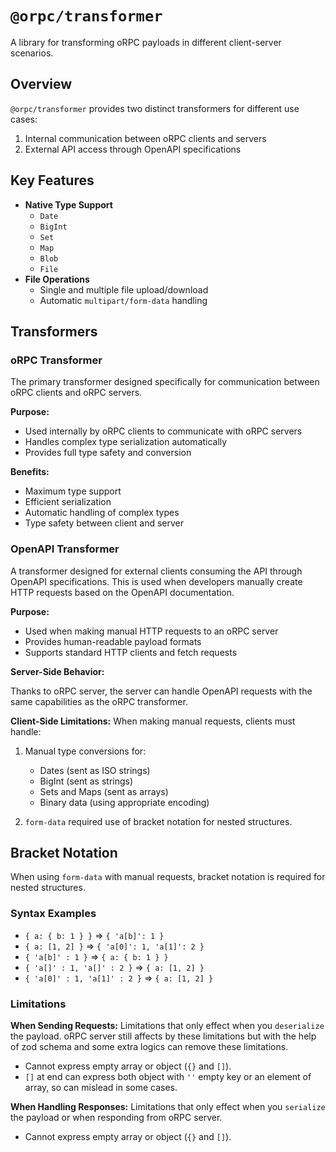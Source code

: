 # `@orpc/transformer`

A library for transforming oRPC payloads in different client-server scenarios.

## Overview

`@orpc/transformer` provides two distinct transformers for different use cases:
1. Internal communication between oRPC clients and servers
2. External API access through OpenAPI specifications

## Key Features

- **Native Type Support**
  - `Date`
  - `BigInt`
  - `Set`
  - `Map`
  - `Blob`
  - `File`
- **File Operations**
  - Single and multiple file upload/download
  - Automatic `multipart/form-data` handling

## Transformers

### oRPC Transformer

The primary transformer designed specifically for communication between oRPC clients and oRPC servers.

**Purpose:**
- Used internally by oRPC clients to communicate with oRPC servers
- Handles complex type serialization automatically
- Provides full type safety and conversion

**Benefits:**
- Maximum type support
- Efficient serialization
- Automatic handling of complex types
- Type safety between client and server

### OpenAPI Transformer

A transformer designed for external clients consuming the API through OpenAPI specifications. This is used when developers manually create HTTP requests based on the OpenAPI documentation.

**Purpose:**
- Used when making manual HTTP requests to an oRPC server
- Provides human-readable payload formats
- Supports standard HTTP clients and fetch requests

**Server-Side Behavior:**

Thanks to oRPC server, the server can handle OpenAPI requests with the same capabilities as the oRPC transformer.

**Client-Side Limitations:**
When making manual requests, clients must handle:

1. Manual type conversions for:
   - Dates (sent as ISO strings)
   - BigInt (sent as strings)
   - Sets and Maps (sent as arrays)
   - Binary data (using appropriate encoding)

2. `form-data` required use of bracket notation for nested structures.

## Bracket Notation

When using `form-data` with manual requests, bracket notation is required for nested structures.

### Syntax Examples

- `{ a: { b: 1 } }` => `{ 'a[b]': 1 }`
- `{ a: [1, 2] }` => `{ 'a[0]': 1, 'a[1]': 2 }`
- `{ 'a[b]' : 1 }` => `{ a: { b: 1 } }`
- `{ 'a[]' : 1, 'a[]' : 2 }` => `{ a: [1, 2] }`
- `{ 'a[0]' : 1, 'a[1]' : 2 }` => `{ a: [1, 2] }`

### Limitations

**When Sending Requests:**
Limitations that only effect when you `deserialize` the payload. oRPC server still affects by these limitations
but with the help of zod schema and some extra logics can remove these limitations.

- Cannot express empty array or object (`{}` and `[]`).
- `[]` at end can express both object with `''` empty key or an element of array, so can mislead in some cases.

**When Handling Responses:**
Limitations that only effect when you `serialize` the payload or when responding from oRPC server.

- Cannot express empty array or object (`{}` and `[]`).
